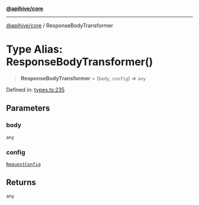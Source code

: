 [**@apihive/core**](../README.md)

***

[@apihive/core](../globals.md) / ResponseBodyTransformer

# Type Alias: ResponseBodyTransformer()

> **ResponseBodyTransformer** = (`body`, `config`) => `any`

Defined in: [types.ts:235](https://github.com/cleverplatypus/apihive-core/blob/07013091b03a0f47e51724fb271d78c36a50ebbd/src/types.ts#L235)

## Parameters

### body

`any`

### config

[`RequestConfig`](RequestConfig.md)

## Returns

`any`

